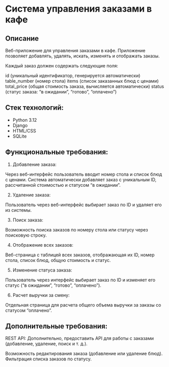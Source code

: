 # Система управления заказами в кафе

## Описание

Веб-приложение для управления заказами в кафе.
Приложение позволяет добавлять, удалять, искать, изменять и отображать заказы.

Каждый заказ должен содержать следующие поля:

id (уникальный идентификатор, генерируется автоматически)
table_number (номер стола)
items (список заказанных блюд с ценами)
total_price (общая стоимость заказа, вычисляется автоматически)
status (статус заказа: “в ожидании”, “готово”, “оплачено”)

## Стек технологий:
- Python 3.12
- Django
- HTML/CSS
- SQLite

## Функциональные требования:

1. Добавление заказа:

Через веб-интерфейс пользователь вводит номер стола и список блюд с ценами.
Система автоматически добавляет заказ с уникальным ID, рассчитанной стоимостью
и статусом “в ожидании”.

2. Удаление заказа:

Пользователь через веб-интерфейс выбирает заказ по ID и удаляет его из системы.

3. Поиск заказа:

Возможность поиска заказов по номеру стола или статусу через поисковую строку.

4. Отображение всех заказов:

Веб-страница с таблицей всех заказов, отображающая их ID, номер стола, список
блюд, общую стоимость и статус.

5. Изменение статуса заказа:

Пользователь через интерфейс выбирает заказ по ID и изменяет его статус
(“в ожидании”, “готово”, “оплачено”).

6. Расчет выручки за смену:

Отдельная страница для расчета общего объема выручки за заказы со статусом
“оплачено”.

## Дополнительные требования:

REST API: Дополнительно, предоставить API для работы с заказами (добавление,
удаление, поиск и т. д.).

Возможность редактирования заказа (добавление или удаление блюд).
Фильтрация списка заказов по статусу.
